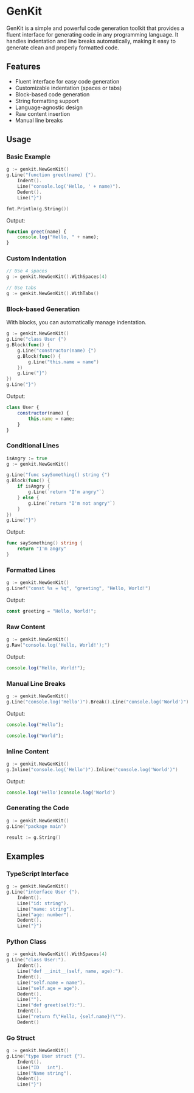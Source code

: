# GenKit

GenKit is a simple and powerful code generation toolkit that provides a fluent
interface for generating code in any programming language. It handles
indentation and line breaks automatically, making it easy to generate clean and
properly formatted code.

## Features

- Fluent interface for easy code generation
- Customizable indentation (spaces or tabs)
- Block-based code generation
- String formatting support
- Language-agnostic design
- Raw content insertion
- Manual line breaks

## Usage

### Basic Example

```go
g := genkit.NewGenKit()
g.Line("function greet(name) {").
    Indent().
    Line("console.log('Hello, ' + name)").
    Dedent().
    Line("}")

fmt.Println(g.String())
```

Output:

```javascript
function greet(name) {
    console.log("Hello, " + name);
}
```

### Custom Indentation

```go
// Use 4 spaces
g := genkit.NewGenKit().WithSpaces(4)

// Use tabs
g := genkit.NewGenKit().WithTabs()
```

### Block-based Generation

With blocks, you can automatically manage indentation.

```go
g := genkit.NewGenKit()
g.Line("class User {")
g.Block(func() {
    g.Line("constructor(name) {")
    g.Block(func() {
        g.Line("this.name = name")
    })
    g.Line("}")
})
g.Line("}")
```

Output:

```javascript
class User {
    constructor(name) {
        this.name = name;
    }
}
```

### Conditional Lines

```go
isAngry := true
g := genkit.NewGenKit()

g.Line("func saySomething() string {")
g.Block(func() {
	if isAngry {
	    g.Line(`return "I'm angry"`)
    } else {
        g.Line(`return "I'm not angry"`)
    }
})
g.Line("}")
```

Output:

```go
func saySomething() string {
    return "I'm angry"
}
```

### Formatted Lines

```go
g := genkit.NewGenKit()
g.Linef("const %s = %q", "greeting", "Hello, World!")
```

Output:

```javascript
const greeting = "Hello, World!";
```

### Raw Content

```go
g := genkit.NewGenKit()
g.Raw("console.log('Hello, World!');")
```

Output:

```javascript
console.log("Hello, World!");
```

### Manual Line Breaks

```go
g := genkit.NewGenKit()
g.Line("console.log('Hello')").Break().Line("console.log('World')")
```

Output:

```javascript
console.log("Hello");

console.log("World");
```

### Inline Content

```go
g := genkit.NewGenKit()
g.Inline("console.log('Hello')").Inline("console.log('World')")
```

Output:

```javascript
console.log('Hello')console.log('World')
```

### Generating the Code

```go
g := genkit.NewGenKit()
g.Line("package main")

result := g.String()
```

## Examples

### TypeScript Interface

```go
g := genkit.NewGenKit()
g.Line("interface User {").
    Indent().
    Line("id: string").
    Line("name: string").
    Line("age: number").
    Dedent().
    Line("}")
```

### Python Class

```go
g := genkit.NewGenKit().WithSpaces(4)
g.Line("class User:").
    Indent().
    Line("def __init__(self, name, age):").
    Indent().
    Line("self.name = name").
    Line("self.age = age").
    Dedent().
    Line("").
    Line("def greet(self):").
    Indent().
    Line("return f\"Hello, {self.name}!\"").
    Dedent()
```

### Go Struct

```go
g := genkit.NewGenKit()
g.Line("type User struct {").
    Indent().
    Line("ID   int").
    Line("Name string").
    Dedent().
    Line("}")
```
